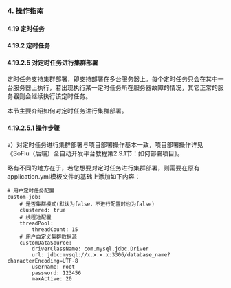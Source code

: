 ### 4. 操作指南

#### 4.19 定时任务

#### 4.19.2 定时任务

#### 4.19.2.5 对定时任务进行集群部署

定时任务支持集群部署，即支持部署在多台服务器上。每个定时任务只会在其中一台服务器上执行，若出现执行某一定时任务所在服务器故障的情况，其它正常的服务器则会继续执行该定时任务。

本节主要介绍如何对定时任务进行集群部署。

#### 4.19.2.5.1 操作步骤

a）对定时任务进行集群部署与项目部署操作基本一致，项目部署操作详见《SoFlu（后端）全自动开发平台教程第2.9.1节：如何部署项目》。

略有不同的地方在于，若您想要对定时任务进行集群部署，则需要在原有application.yml模板文件的基础上添加如下内容：

```
# 用户定时任务配置
custom-job:
    # 是否集群模式(默认为false，不进行配置时也为false)
    clustered: true
    # 线程池配置
    threadPool:
        threadCount: 15
    # 用户自定义集群数据源
    customDataSource:
        driverClassName: com.mysql.jdbc.Driver
        url: jdbc:mysql://x.x.x.x:3306/database_name?characterEncoding=UTF-8
        username: root
        password: 123456
        maxActive: 20
```

